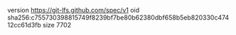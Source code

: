version https://git-lfs.github.com/spec/v1
oid sha256:c755730398815749f8239bf7be80b62380dbf658b5eb820330c47412cc61d3fb
size 7702
